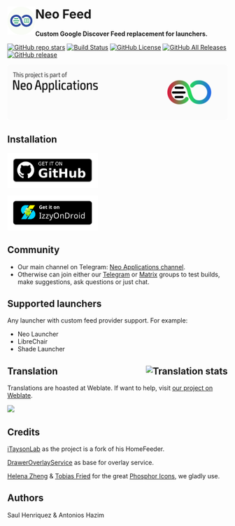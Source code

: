 # Neo Feed <img title="" src="./fastlane/metadata/android/en-US/images/icon.png" align="left" width="64">

**Custom Google Discover Feed replacement for launchers.**

[![GitHub repo stars](https://img.shields.io/github/stars/NeoApplications/Neo-Feed?style=flat)](https://github.com/NeoApplications/Neo-Feed/stargazers)
[![Build Status](https://img.shields.io/github/actions/workflow/status/NeoApplications/Neo-Feed/android.yml)](https://github.com/NeoApplications/Neo-Feed/actions?query=workflow%3A%22Omega+Feeder+CI%22+event%3Apush)
[![GitHub License](https://img.shields.io/github/license/NeoApplications/Neo-Feed)](https://github.com/NeoApplications/Neo-Feed/blob/main/LICENSE)
[![GitHub All Releases](https://img.shields.io/github/downloads/NeoApplications/Neo-Feed/total.svg?style=fla)](https://github.com/NeoApplications/Neo-Feed/releases/)
[![GitHub release](https://img.shields.io/github/v/release/NeoApplications/Neo-Feed?display_name=tag)](https://github.com/NeoApplications/Neo-Feed/releases/latest)

[![Neo Applications Banner](neo_banner.png)](https://github.com/NeoApplications)

## Installation

[<img src="badge_github.png" alt="Get it on GitHub" height="80"/>](https://github.com/NeoApplications/Neo-Feed/releases)

[<img src="badge_izzy.png" alt="Get it on IzzyOnDroid" height="80"/>](https://apt.izzysoft.de/fdroid/index/apk/com.saulhdev.neofeed)

## Community

- Our main channel on Telegram: [Neo Applications channel](https://t.me/neo_applications).
- Otherwise can join either our [Telegram](https://t.me/neo_launcher) or [Matrix](https://matrix.to/#/#neo-launcher:matrix.org) groups to test builds, make suggestions, ask questions or just chat.

## Supported launchers

Any launcher with custom feed provider support. For example:
- Neo Launcher
- LibreChair
- Shade Launcher

## Translation [<img align="right" src="https://hosted.weblate.org/widgets/neo-feed/-/287x66-white.png" alt="Translation stats" />](https://hosted.weblate.org/engage/neo-feed/?utm_source=widget)

Translations are hoasted at Weblate. If want to help,
visit <a href="https://hosted.weblate.org/projects/neo-feed/">our project on Weblate</a>.

<img src="https://hosted.weblate.org/widgets/neo-feed/-/multi-auto.svg" />

## Credits

[iTaysonLab](https://github.com/iTaysonLab) as the project is a fork of his HomeFeeder.

[DrawerOverlayService](https://github.com/FabianTerhorst/DrawerOverlayService) as base for overlay
service.

[Helena Zheng](https://helenazhang.com/) & [Tobias Fried](https://tobiasfried.com/) for the great [Phosphor Icons](https://phosphoricons.com/), we gladly use.

## Authors

Saul Henriquez & Antonios Hazim
